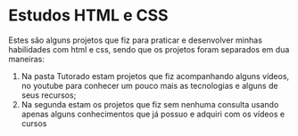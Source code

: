 <h1>Estudos HTML e CSS</h1>
<p>
Estes são alguns projetos que fiz para praticar e desenvolver minhas habilidades com html e css, sendo que os projetos foram separados em dua maneiras:

<ol>
    <li>
    Na pasta Tutorado estam projetos que fiz acompanhando alguns vídeos, no youtube para conhecer um pouco mais as tecnologias e alguns de seus recursos;
    </li>
    <li>
    Na segunda estam os projetos que fiz sem nenhuma consulta usando apenas alguns conhecimentos que já possuo e adquiri com os vídeos e cursos
    </li>
</ol>
</p>
